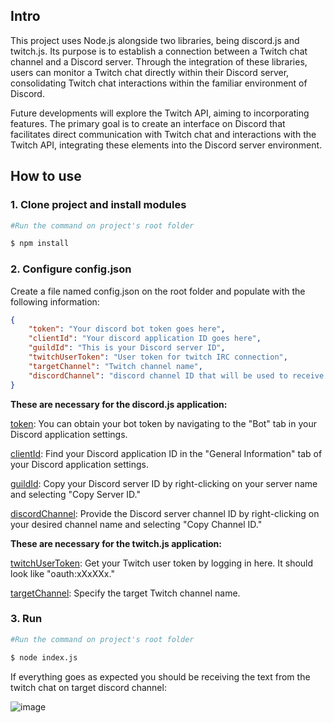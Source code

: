 ## Intro

This project uses Node.js alongside two libraries, being discord.js and twitch.js. Its purpose is to establish a connection between a Twitch chat channel and a Discord server. Through the integration of these libraries, users can monitor a Twitch chat directly within their Discord server, consolidating Twitch chat interactions within the familiar environment of Discord.

Future developments will explore the Twitch API, aiming to incorporating features. The primary goal is to create an interface on Discord that facilitates direct communication with Twitch chat and interactions with the Twitch API, integrating these elements into the Discord server environment.

## How to use

### 1. Clone project and install modules

```bash
#Run the command on project's root folder

$ npm install
```

### 2. Configure config.json

Create a file named config.json on the root folder and populate with the following information:

```json
{	
	"token": "Your discord bot token goes here",
	"clientId": "Your discord application ID goes here",
	"guildId": "This is your Discord server ID",
	"twitchUserToken": "User token for twitch IRC connection",
	"targetChannel": "Twitch channel name",
	"discordChannel": "discord channel ID that will be used to receive twitch chat messages"
}
```

**These are necessary for the discord.js application:**


[token](https://i.imgur.com/grBBTIy.png): You can obtain your bot token by navigating to the "Bot" tab in your Discord application settings. 

[clientId](https://i.imgur.com/u67WoGq.png): Find your Discord application ID in the "General Information" tab of your Discord application settings. 

[guildId](https://i.imgur.com/qKGsMnX.mp4): Copy your Discord server ID by right-clicking on your server name and selecting "Copy Server ID."

[discordChannel](https://i.imgur.com/6fSVSN1.mp4): Provide the Discord server channel ID by right-clicking on your desired channel name and selecting "Copy Channel ID."


**These are necessary for the twitch.js application:**


[twitchUserToken](https://twitchapps.com/tmi/): Get your Twitch user token by logging in here. It should look like "oauth:xXxXXx."

[targetChannel](https://i.imgur.com/UjIKXM1): Specify the target Twitch channel name.


### 3. Run

```bash
#Run the command on project's root folder

$ node index.js
```

If everything goes as expected you should be receiving the text from the twitch chat on target discord channel:

![image](https://github.com/bianchi-ed/Twitch-chat-for-Discord/assets/134458207/04d5dd92-9a5f-4af3-960f-a395ca0b8a05)


